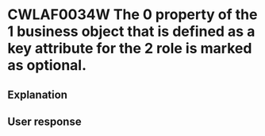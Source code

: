 # CWLAF0034W The 0 property of the 1 business object that is defined as a key attribute for the 2 role is marked as optional.

## Explanation

## User response